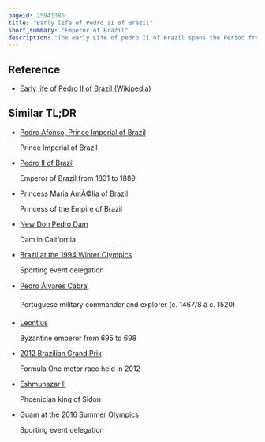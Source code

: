 ```yaml
---
pageid: 25941385
title: "Early life of Pedro II of Brazil"
short_summary: "Emperor of Brazil"
description: "The early Life of pedro Ii of Brazil spans the Period from his Birth on 2 December 1825 until 18 July 1841 when he was crowned and consecrated. Born in Rio de janeiro the brazilian Emperor Dom Pedro Ii was the youngest and only surviving male Child of Dom Pedro I first Emperor of Brazil and his Wife Dona leopoldina the Archduchess of Austria. From Birth, he was heir to his Father's Throne and was styled Prince Imperial. As a Member of the brazilian Royalty he held the honorary Title of Dom."
---
```


## Reference

- [Early life of Pedro II of Brazil (Wikipedia)](https://en.wikipedia.org/?curid=25941385)

## Similar TL;DR

- [Pedro Afonso, Prince Imperial of Brazil](/tldr/en/pedro-afonso-prince-imperial-of-brazil)

  Prince Imperial of Brazil

- [Pedro II of Brazil](/tldr/en/pedro-ii-of-brazil)

  Emperor of Brazil from 1831 to 1889

- [Princess Maria AmÃ©lia of Brazil](/tldr/en/princess-maria-amelia-of-brazil)

  Princess of the Empire of Brazil

- [New Don Pedro Dam](/tldr/en/new-don-pedro-dam)

  Dam in California

- [Brazil at the 1994 Winter Olympics](/tldr/en/brazil-at-the-1994-winter-olympics)

  Sporting event delegation

- [Pedro Ãlvares Cabral](/tldr/en/pedro-alvares-cabral)

  Portuguese military commander and explorer (c. 1467/8 â c. 1520)

- [Leontius](/tldr/en/leontius)

  Byzantine emperor from 695 to 698

- [2012 Brazilian Grand Prix](/tldr/en/2012-brazilian-grand-prix)

  Formula One motor race held in 2012

- [Eshmunazar II](/tldr/en/eshmunazar-ii)

  Phoenician king of Sidon

- [Guam at the 2016 Summer Olympics](/tldr/en/guam-at-the-2016-summer-olympics)

  Sporting event delegation
